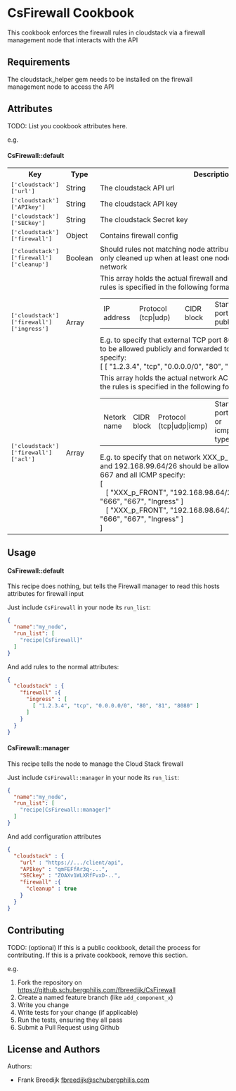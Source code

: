 CsFirewall Cookbook
===================
This cookbook enforces the firewall rules in cloudstack via a firewall 
management node that interacts with the API

Requirements
------------
The cloudstack_helper gem needs to be installed on the firewall management
node to access the API

Attributes
----------
TODO: List you cookbook attributes here.

e.g.
#### CsFirewall::default
<table>
  <tr>
    <th>Key</th>
    <th>Type</th>
    <th>Description</th>
    <th>Default</th>
  </tr>
  <tr>
    <td><tt>['cloudstack']['url']</tt></td>
    <td>String</td>
    <td>The cloudstack API url</td>
    <td><tt></tt></td>
  </tr>
  <tr>
    <td><tt>['cloudstack']['APIkey']</tt></td>
    <td>String</td>
    <td>The cloudstack API key</td>
    <td><tt></tt></td>
  </tr>
  <tr>
    <td><tt>['cloudstack']['SECkey']</tt></td>
    <td>String</td>
    <td>The cloudstack Secret key</td>
    <td><tt></tt></td>
  </tr>
  <tr>
    <td><tt>['cloudstack']['firewall']</tt></td>
    <td>Object</td>
    <td>Contains firewall config</td>
    <td><tt></tt></td>
  </tr>
  <tr>
    <td><tt>['cloudstack']['firewall']['cleanup']</tt></td>
    <td>Boolean</td>
    <td>
		Should rules not matching node attributes be cleaned up?
		ACLs are only cleaned up when at least one node has specified an ACL in the network
		</td>
    <td><tt>False</tt></td>
  </tr>
  <tr>
    <td><tt>['cloudstack']['firewall']['ingress']</tt></td>
    <td>Array</td>
    <td>This array holds the actual firewall and portnat rules
    Each of the rules is specified in the following format:
    <table>
      <tr>
        <td>IP address</td>
        <td>Protocol (tcp|udp)</td>
        <td>CIDR block</td>
        <td>Start port public</td>
        <td>End port public</td>
        <td>Start port private<td>
      </tr>
    </table>
    E.g. to specify that external TCP port 80 and 81 on ip 1.2.3.4 have to be allowed publicly and forwarded to port 8080 and 8081 specify:<br>
    [ [ "1.2.3.4", "tcp", "0.0.0.0/0", "80", "81", "8080" ] ]<br>
    </td>
    <td><tt>Empty</tt></td>
  </tr>
  <tr>
    <td><tt>['cloudstack']['firewall']['acl']</tt></td>
    <td>Array</td>
    <td>This array holds the actual network ACL rules for this node
    Each of the rules is specified in the following format:
    <table>
      <tr>
        <td>Netork name</td>
        <td>CIDR block</td>
        <td>Protocol (tcp|udp|icmp)</td>
        <td>Start port or icmp type</td>
        <td>End port or icmp code</td>
        <td>Direction (Ingress|Egress) *Mind the capital*<td>
      </tr>
    </table>
    E.g. to specify that on network XXX_p_FRONT 192.168.98.64/26 and 192.168.99.64/26 should be allowed in on tcp port 666 and 667 and all ICMP specify:<br>
    [ <br>
		&nbsp;&nbsp;	[ "XXX_p_FRONT", "192.168.98.64/26,192.168.99.64/26", "tcp", "666", "667", "Ingress" ] <br>
    &nbsp;&nbsp;  [ "XXX_p_FRONT", "192.168.98.64/26,192.168.99.64/26", "tcp", "666", "667", "Ingress" ] <br>
		]<br>
    </td>
    <td><tt>Empty</tt></td>
  </tr>
</table>

Usage
-----
#### CsFirewall::default
This recipe does nothing, but tells the Firewall manager to read this hosts attributes for firewall input

Just include `CsFirewall` in your node its `run_list`:

```json
{
  "name":"my_node",
  "run_list": [
    "recipe[CsFirewall]"
  ]
}
```

And add rules to the normal attributes:
```json
{
  "cloudstack" : {
    "firewall" :{
      "ingress" : [
        [ "1.2.3.4", "tcp", "0.0.0.0/0", "80", "81", "8080" ]
      ]
    }
  }
}
```

#### CsFirewall::manager
This recipe tells the node to manage the Cloud Stack firewall

Just include `CsFirewall::manager` in your node its `run_list`:

```json
{
  "name":"my_node",
  "run_list": [
    "recipe[CsFirewall::manager]"
  ]
}
```

And add configuration attributes
```json
{
  "cloudstack" : {
    "url" : "https://.../client/api",
    "APIkey" : "qmFEFfAr3q-...",
    "SECkey" : "ZOAXv1WLXRfFvxD-..",
    "firewall" :{
      "cleanup" : true
    }
  }
}
```

Contributing
------------
TODO: (optional) If this is a public cookbook, detail the process for contributing. If this is a private cookbook, remove this section.

e.g.
1. Fork the repository on https://github.schubergphilis.com/fbreedijk/CsFirewall
2. Create a named feature branch (like `add_component_x`)
3. Write you change
4. Write tests for your change (if applicable)
5. Run the tests, ensuring they all pass
6. Submit a Pull Request using Github

License and Authors
-------------------
Authors: 
* Frank Breedijk <fbreedijk@schubergphilis.com>
